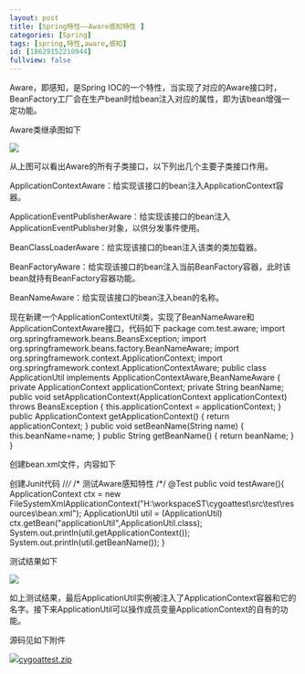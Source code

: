 ```yaml
---
layout: post
title: [Spring特性——Aware感知特性 ]
categories: [Spring]
tags: [spring,特性,aware,感知]
id: [18629152210944]
fullview: false
---
```

Aware，即感知，是Spring IOC的一个特性，当实现了对应的Aware接口时，BeanFactory工厂会在生产bean时给bean注入对应的属性，即为该bean增强一定功能。

Aware类继承图如下

![](http://file.ctosb.com/upload/image/20170705/1499240644249036751.png)

从上图可以看出Aware的所有子类接口，以下列出几个主要子类接口作用。

ApplicationContextAware：给实现该接口的bean注入ApplicationContext容器。

ApplicationEventPublisherAware：给实现该接口的bean注入ApplicationEventPublisher对象，以供分发事件使用。

BeanClassLoaderAware：给实现该接口的bean注入该类的类加载器。

BeanFactoryAware：给实现该接口的bean注入当前BeanFactory容器，此时该bean就持有BeanFactory容器功能。

BeanNameAware：给实现该接口的bean注入bean的名称。

现在新建一个ApplicationContextUtil类，实现了BeanNameAware和ApplicationContextAware接口，代码如下
package com.test.aware; import org.springframework.beans.BeansException; import org.springframework.beans.factory.BeanNameAware; import org.springframework.context.ApplicationContext; import org.springframework.context.ApplicationContextAware; public class ApplicationUtil implements ApplicationContextAware,BeanNameAware { private ApplicationContext applicationContext; private String beanName; public void setApplicationContext(ApplicationContext applicationContext) throws BeansException { this.applicationContext = applicationContext; } public ApplicationContext getApplicationContext() { return applicationContext; } public void setBeanName(String name) { this.beanName=name; } public String getBeanName() { return beanName; } }

创建bean.xml文件，内容如下
<?xml version="1.0" encoding="UTF-8"?> <beans xmlns:xsi="http://www.w3.org/2001/XMLSchema-instance" xmlns="http://www.springframework.org/schema/beans" xmlns:aop="http://www.springframework.org/schema/aop" xsi:schemaLocation="http://www.springframework.org/schema/beans http://www.springframework.org/schema/beans/spring-beans-3.0.xsd http://www.springframework.org/schema/aop http://www.springframework.org/schema/aop/spring-aop-3.0.xsd"> <!-- 测试Spring IOC Aware感知特性 --> <bean id="applicationUtil" class="com.test.aware.ApplicationUtil"/> </beans>

创建Junit代码
//*/* /* 测试Aware感知特性 /*/ @Test public void testAware(){ ApplicationContext ctx = new FileSystemXmlApplicationContext("H:\\workspaceST\\cygoattest\\src\\test\\resources\\bean.xml"); ApplicationUtil util = (ApplicationUtil) ctx.getBean("applicationUtil",ApplicationUtil.class); System.out.println(util.getApplicationContext()); System.out.println(util.getBeanName()); }

测试结果如下

![](http://file.ctosb.com/upload/image/20170705/1499240656464093836.png)

如上测试结果，最后ApplicationUtil实例被注入了ApplicationContext容器和它的名字。接下来ApplicationUtil可以操作成员变量ApplicationContext的自有的功能。

源码见如下附件

![](http://ctosb.com/ueditor/dialogs/attachment/fileTypeImages/icon_rar.gif)[cygoattest.zip](http://file.ctosb.com/upload/file/20170705/1499240694524004167.zip "cygoattest.zip")
